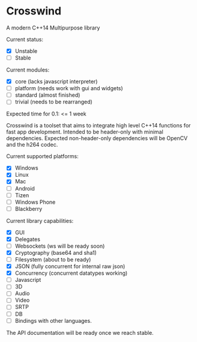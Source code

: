 # Crosswind
A modern C++14 Multipurpose library

Current status: 

- [x] Unstable
- [ ] Stable

Current modules:
- [x] core (lacks javascript interpreter)
- [ ] platform (needs work with gui and widgets)
- [ ] standard (almost finished)
- [ ] trivial  (needs to be rearranged)

Expected time for 0.1: <= 1 week

Crosswind is a toolset that aims to integrate high level C++14 functions for fast app development.
Intended to be header-only with minimal dependencies. Expected non-header-only dependencies will be OpenCV and the h264 codec. 

Current supported platforms:

- [x] Windows
- [x] Linux
- [x] Mac
- [ ] Android
- [ ] Tizen
- [ ] Windows Phone 
- [ ] Blackberry

Current library capabilities:

- [x] GUI 
- [x] Delegates	
- [ ] Websockets   (ws will be ready soon)
- [x] Cryptography (base64 and sha1)
- [ ] Filesystem   (about to be ready)
- [x] JSON		   (fully concurrent for internal raw json)
- [x] Concurrency  (concurrent datatypes working)
- [ ] Javascript
- [ ] 3D
- [ ] Audio
- [ ] Video
- [ ] SRTP
- [ ] DB
- [ ] Bindings with other languages.

The API documentation will be ready once we reach stable.


